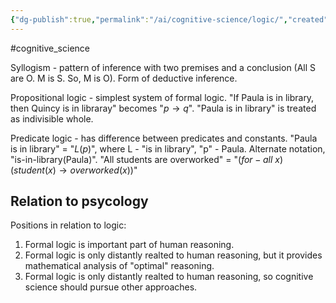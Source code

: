 ```yaml
---
{"dg-publish":true,"permalink":"/ai/cognitive-science/logic/","created":"","updated":""}
---
```


#cognitive_science 

Syllogism - pattern of inference with two premises and a conclusion (All S are O. M is S. So, M is O). Form of deductive inference.

Propositional logic - simplest system of formal logic.
"If Paula is in library, then Quincy is in libraray" becomes "$p \to q$". "Paula is in library" is treated as indivisible whole.

Predicate logic - has difference between predicates and constants.
"Paula is in library" = "$L(p)$", where L - "is in library", "p" - Paula.
Alternate notation, "is-in-library(Paula)".
"All students are overworked" = "$(for-all\:x) (student(x) \to overworked(x))$"

## Relation to psycology

Positions in relation to logic:
1. Formal logic is important part of human reasoning.
2. Formal logic is only distantly realted to human reasoning, but it provides mathematical analysis of "optimal" reasoning.
3. Formal logic is only distantly realted to human reasoning, so cognitive science should pursue other approaches.